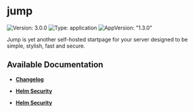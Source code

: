 # jump

![Version: 3.0.0](https://img.shields.io/badge/Version-3.0.0-informational?style=flat-square) ![Type: application](https://img.shields.io/badge/Type-application-informational?style=flat-square) ![AppVersion: "1.3.0"](https://img.shields.io/badge/AppVersion-"1.3.0"-informational?style=flat-square)

Jump is yet another self-hosted startpage for your server designed to be simple, stylish, fast and secure.

## Available Documentation

- [**Changelog**](CHANGELOG)

- [**Helm Security**](container-security)

- [**Helm Security**](helm-security)

